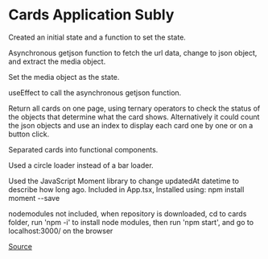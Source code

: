 # Cards Application Subly

Created an initial state and a function to set the state. 

Asynchronous getjson function to fetch the url data, change to json object, and extract the media object.  

Set the media object as the state.  

useEffect to call the asynchronous getjson function.

Return all cards on one page, using ternary operators to check the status of the objects that determine what the card shows. Alternatively it could count the json objects and use an index to display each card one by one or on a button click.  

Separated cards into functional components.  

Used a circle loader instead of a bar loader.  

Used the JavaScript Moment library to change updatedAt datetime to describe how long ago. Included in App.tsx, Installed using: npm install moment --save 

nodemodules not included, when repository is downloaded, cd to cards folder, run 'npm -i' to install node modules, then run 'npm start', and go to localhost:3000/ on the browser

[Source](github.com/jll1/cardsapp)